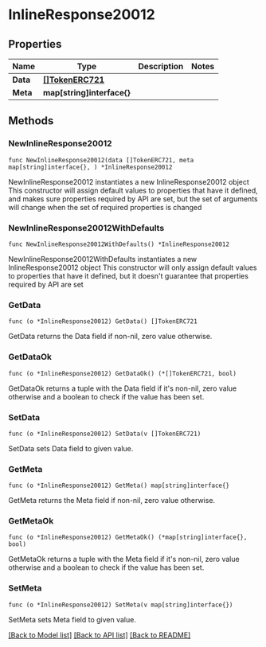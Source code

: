 # InlineResponse20012

## Properties

Name | Type | Description | Notes
------------ | ------------- | ------------- | -------------
**Data** | [**[]TokenERC721**](TokenERC721.md) |  | 
**Meta** | **map[string]interface{}** |  | 

## Methods

### NewInlineResponse20012

`func NewInlineResponse20012(data []TokenERC721, meta map[string]interface{}, ) *InlineResponse20012`

NewInlineResponse20012 instantiates a new InlineResponse20012 object
This constructor will assign default values to properties that have it defined,
and makes sure properties required by API are set, but the set of arguments
will change when the set of required properties is changed

### NewInlineResponse20012WithDefaults

`func NewInlineResponse20012WithDefaults() *InlineResponse20012`

NewInlineResponse20012WithDefaults instantiates a new InlineResponse20012 object
This constructor will only assign default values to properties that have it defined,
but it doesn't guarantee that properties required by API are set

### GetData

`func (o *InlineResponse20012) GetData() []TokenERC721`

GetData returns the Data field if non-nil, zero value otherwise.

### GetDataOk

`func (o *InlineResponse20012) GetDataOk() (*[]TokenERC721, bool)`

GetDataOk returns a tuple with the Data field if it's non-nil, zero value otherwise
and a boolean to check if the value has been set.

### SetData

`func (o *InlineResponse20012) SetData(v []TokenERC721)`

SetData sets Data field to given value.


### GetMeta

`func (o *InlineResponse20012) GetMeta() map[string]interface{}`

GetMeta returns the Meta field if non-nil, zero value otherwise.

### GetMetaOk

`func (o *InlineResponse20012) GetMetaOk() (*map[string]interface{}, bool)`

GetMetaOk returns a tuple with the Meta field if it's non-nil, zero value otherwise
and a boolean to check if the value has been set.

### SetMeta

`func (o *InlineResponse20012) SetMeta(v map[string]interface{})`

SetMeta sets Meta field to given value.



[[Back to Model list]](../README.md#documentation-for-models) [[Back to API list]](../README.md#documentation-for-api-endpoints) [[Back to README]](../README.md)


